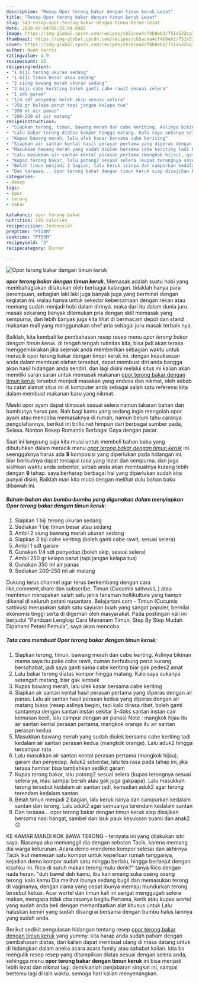 ```yaml
---
description: "Resep Opor terong bakar dengan timun keruk Lezat"
title: "Resep Opor terong bakar dengan timun keruk Lezat"
slug: 543-resep-opor-terong-bakar-dengan-timun-keruk-lezat
date: 2020-07-04T06:32:04.690Z
image: https://img-global.cpcdn.com/recipes/cb5acea4cf4b8eb2/751x532cq70/opor-terong-bakar-dengan-timun-keruk-foto-resep-utama.jpg
thumbnail: https://img-global.cpcdn.com/recipes/cb5acea4cf4b8eb2/751x532cq70/opor-terong-bakar-dengan-timun-keruk-foto-resep-utama.jpg
cover: https://img-global.cpcdn.com/recipes/cb5acea4cf4b8eb2/751x532cq70/opor-terong-bakar-dengan-timun-keruk-foto-resep-utama.jpg
author: Noah Harris
ratingvalue: 4.9
reviewcount: 15
recipeingredient:
- "1 biji terong ukuran sedang"
- "1 biji timun besar atau sedang"
- "2 siung bawang merah ukuran sedang"
- "3 biji cabe keriting boleh ganti cabe rawit sesuai selera"
- "1 sdt garam"
- "1/4 sdt penyedap boleh skip sesuai selera"
- "250 gr kelapa parut tapi jangan kelapa tua"
- "350 ml air panas"
- "200-250 ml air matang"
recipeinstructions:
- "Siapkan terong, timun, bawang merah dan cabe keriting. Aslinya bikinan mama saya itu pake cabe rawit, cuman berhubung perut kurang bersahabat, jadi saya ganti sama cabe keriting biar gak pedes2 amat"
- "Lalu bakar terong diatas kompor hingga matang. Kalo saya sukanya setengah matang, biar gak lembek"
- "Kupas bawang merah, lalu ulek kasar bersama cabe keriting"
- "Siapkan air santan kental hasil perasan pertama yang diperas dengan air panas. Lalu air santan hasil perasan kedua yang diperas dengan air matang biasa (resep aslinya begini, tapi kalo dirasa ribet, boleh ganti santannya dengan santan instan sekitar 3-4bks santan instan cair kemasan kecil, lalu campur dengan air panas) Note : mangkok hijau itu air santan kental perasan pertama, mangkok orange itu air santan perasan kedua"
- "Masukkan bawang merah yang sudah diulek bersama cabe keriting tadi kedalam air santan perasan kedua (mangkok orange). Lalu aduk2 hingga tercampur rata"
- "Lalu masukkan air santan kental perasan pertama (mangkok hijau), garam dan penyedap. Aduk2 sebentar, lalu tes rasa pada tahap ini, jika terasa hambar bisa tambahkan sedikit garam"
- "Kupas terong bakar, lalu potong2 sesuai selera (kupas terongnya sesuai selera ya, mau sampai bersih atau gak juga gakpapa). Lalu masukkan terong tersebut kedalam air santan tadi, kemudian aduk2 agar terong terendam kedalam santan"
- "Belah timun menjadi 2 bagian, lalu keruk isinya dan campurkan kedalam santan dan terong. Lalu aduk2 agar semuanya terendam kedalam santan"
- "Dan taraaaa... opor terong bakar dengan timun keruk siap disajikan bersama nasi hangat, sambel dan lauk pauk kesukaan suami dan anak2 😊"
categories:
- Resep
tags:
- opor
- terong
- bakar

katakunci: opor terong bakar 
nutrition: 191 calories
recipecuisine: Indonesian
preptime: "PT14M"
cooktime: "PT53M"
recipeyield: "3"
recipecategory: Dinner

---
```



![Opor terong bakar dengan timun keruk](https://img-global.cpcdn.com/recipes/cb5acea4cf4b8eb2/751x532cq70/opor-terong-bakar-dengan-timun-keruk-foto-resep-utama.jpg)

<b><i>opor terong bakar dengan timun keruk</i></b>, Memasak adalah suatu hobi yang membahagiakan dilakukan oleh berbagai kalangan. tidaklah hanya para perempuan, sebagian laki laki juga banyak juga yang berminat dengan kegiatan ini. walau hanya untuk sekedar kebersamaan dengan rekan atau memang sudah menjadi hobi dalam dirinya. maka dari itu dalam dunia juru masak sekarang banyak ditemukan pria dengan skill memasak yang sempurna, dan lebih banyak juga kita lihat di bermacam depot dan stand makanan mall yang menggunakan chef pria sebagai juru masak terbaik nya.

Baiklah, kita kembali ke pembahasan resep resep menu <i>opor terong bakar dengan timun keruk</i>. di tengah tengah rutinitas kita, bisa jadi akan terasa menggembirakan jika sejenak anda memberikan sebagian waktu untuk meracik opor terong bakar dengan timun keruk ini. dengan kesuksesan anda dalam membuat olahan tersebut, dapat membuat diri anda bangga akan hasil hidangan anda sendiri. dan lagi disini melalui situs ini kalian akan memiliki saran saran untuk memasak makanan <u>opor terong bakar dengan timun keruk</u> tersebut menjadi masakan yang endess dan nikmat, oleh sebab itu catat alamat situs ini di komputer anda sebagai salah satu referensi kita dalam membuat makanan baru yang nikmat.

Meski opor ayam dapat dimasak sesuai selera namun takaran bahan dan bumbunya harus pas. Nah bagi kamu yang sedang ingin mengolah opor ayam atau mencoba memasaknya di rumah, namun belum tahu caranya pengolahannya, berikut ini brilio.net himpun dari berbagai sumber pada, Selasa. Nonton Bokep Romantis Berbagai Gaya dengan pacar.


Saat ini langsung saja kita mulai untuk membeli bahan baku yang dibutuhkan dalam meracik menu <u><i>opor terong bakar dengan timun keruk</i></u> ini. seenggaknya harus ada <b>9</b> komposisi yang diperlukan pada hidangan ini. biar berikutnya dapat tercapai rasa yang lezat dan sempurna. dan juga sisihkan waktu anda sebentar, sebab anda akan membuatnya kurang lebih dengan <b>9</b> tahap. saya berharap berbagai hal yang diperlukan sudah kita punyai disini, Baiklah mari kita mulai dengan melihat dulu bahan baku dibawah ini.

<!--inarticleads1-->

##### Bahan-bahan dan bumbu-bumbu yang digunakan dalam menyiapkan Opor terong bakar dengan timun keruk:

1. Siapkan 1 biji terong ukuran sedang
1. Sediakan 1 biji timun besar atau sedang
1. Ambil 2 siung bawang merah ukuran sedang
1. Siapkan 3 biji cabe keriting (boleh ganti cabe rawit, sesuai selera)
1. Ambil 1 sdt garam
1. Gunakan 1/4 sdt penyedap (boleh skip, sesuai selera)
1. Ambil 250 gr kelapa parut (tapi jangan kelapa tua)
1. Gunakan 350 ml air panas
1. Sediakan 200-250 ml air matang


Dukung terus channel agar terus berkembang dengan cara like,comment,share dan subscribe. Timun (Cucumis sativus L.) atau mentimun merupakan salah satu jenis tanaman holtikultura yang hampir dikenal di seluruh petani nusantara. Belajartani.com - Timun (Cucumis sattivus) merupakan salah satu sayuran buah yang sangat populer, bernilai ekonomis tinggi serta di digemari oleh masyarakat. Pada postingan kali ini berjudul &#34;Panduan Lengkap Cara Menanam Timun, Step By Step Mudah Dipahami Petani Pemula&#34;, saya akan mencoba. 

<!--inarticleads2-->

##### Tata cara membuat Opor terong bakar dengan timun keruk:

1. Siapkan terong, timun, bawang merah dan cabe keriting. Aslinya bikinan mama saya itu pake cabe rawit, cuman berhubung perut kurang bersahabat, jadi saya ganti sama cabe keriting biar gak pedes2 amat
1. Lalu bakar terong diatas kompor hingga matang. Kalo saya sukanya setengah matang, biar gak lembek
1. Kupas bawang merah, lalu ulek kasar bersama cabe keriting
1. Siapkan air santan kental hasil perasan pertama yang diperas dengan air panas. Lalu air santan hasil perasan kedua yang diperas dengan air matang biasa (resep aslinya begini, tapi kalo dirasa ribet, boleh ganti santannya dengan santan instan sekitar 3-4bks santan instan cair kemasan kecil, lalu campur dengan air panas) Note : mangkok hijau itu air santan kental perasan pertama, mangkok orange itu air santan perasan kedua
1. Masukkan bawang merah yang sudah diulek bersama cabe keriting tadi kedalam air santan perasan kedua (mangkok orange). Lalu aduk2 hingga tercampur rata
1. Lalu masukkan air santan kental perasan pertama (mangkok hijau), garam dan penyedap. Aduk2 sebentar, lalu tes rasa pada tahap ini, jika terasa hambar bisa tambahkan sedikit garam
1. Kupas terong bakar, lalu potong2 sesuai selera (kupas terongnya sesuai selera ya, mau sampai bersih atau gak juga gakpapa). Lalu masukkan terong tersebut kedalam air santan tadi, kemudian aduk2 agar terong terendam kedalam santan
1. Belah timun menjadi 2 bagian, lalu keruk isinya dan campurkan kedalam santan dan terong. Lalu aduk2 agar semuanya terendam kedalam santan
1. Dan taraaaa... opor terong bakar dengan timun keruk siap disajikan bersama nasi hangat, sambel dan lauk pauk kesukaan suami dan anak2 😊


KE KAMAR MANDI KOK BAWA TERONG - ternyata ini yang dilakukan istri saya. Biasanya aku memanggil dia dengan sebutan Tacik, karena memang dia warga keturunan. Acara demo-mendemo kompor selesai dan akhirnya Tacik ikut memesan satu kompor untuk keperluan rumah tangganya, kejadian demo kompor sudah satu minggu berlalu, hingga berlanjut dengan kisahku ini. Rico di suruh makan terong mulu donk?&#34; tanya Rico dengan nada heran. &#34;duh bawel deh kamu, ibu kan emang suka oseng oseng terong. kalo kamu Dia melihat ibunya sedang bugil dan memasukan terong di vaginanya, dengan irama yang cepat ibunya memaju mundurkan terong tersebut keluar. Acar wortel dan timun kali ini sangat menggugah selera makan, mengapa tidak cita rasanya begitu Pertama, kerik atau kupas wortel yang sudah anda beli dengan memanfaatkan alat khusus untuk Lalu haluskan kemiri yang sudah disangrai bersama dengan bumbu halus lainnya yang sudah anda. 

Berikut sedikit pengulasan hidangan tentang resep <u>opor terong bakar dengan timun keruk</u> yang yummy. kita harap anda sudah paham dengan pembahasan diatas, dan kalian dapat membuat ulang di masa datang untuk di hidangkan dalam aneka acara acara family atau sahabat kalian. kita bs mengulik resep resep yang ditampilkan diatas sesuai dengan selera anda, sehingga menu <b>opor terong bakar dengan timun keruk</b> ini bisa menjadi lebih lezat dan nikmat lagi. demikianlah penjabaran singkat ini, sampai bertemu lagi di lain waktu. semoga hari kalian menyenangkan.
